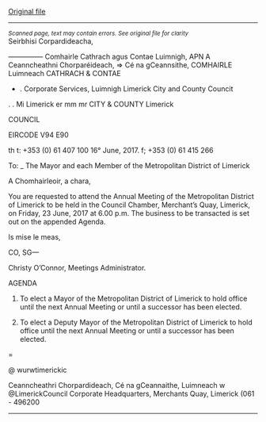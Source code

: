 [Original file](https://www.limerick.ie/sites/default/files/media/documents/2017-06/Agenda%20Annual%20Meeting%20of%20Metropolitan%20District%2023rd%20June%202017.pdf)

---
*<small>Scanned page, text may contain errors. See original file for clarity</small>*  
Seirbhisi Corpardideacha,

————— Comhairle Cathrach agus Contae Luimnigh,
APN A Ceanncheathni Chorparéideach,
=> Cé na gCeannsithe,
COMHAIRLE Luimneach
CATHRACH & CONTAE

- . Corporate Services,
Luimnigh Limerick City and County Councit

. . Mi
Limerick er mm mr
CITY & COUNTY Limerick

COUNCIL

EIRCODE V94 E90

th t: +353 (0) 61 407 100
16° June, 2017. f; +353 (0) 61 415 266

To: _ The Mayor and each Member of the Metropolitan District of Limerick

A Chomhairleoir, a chara,

You are requested to attend the Annual Meeting of the Metropolitan District of Limerick to be
held in the Council Chamber, Merchant’s Quay, Limerick, on Friday, 23 June, 2017 at 6.00 p.m.
The business to be transacted is set out on the appended Agenda.

Is mise le meas,

CO, SG—

Christy O’Connor,
Meetings Administrator.

AGENDA

1. To elect a Mayor of the Metropolitan District of Limerick to hold office until the next
Annual Meeting or until a successor has been elected.

2. To elect a Deputy Mayor of the Metropolitan District of Limerick to hold office until the
next Annual Meeting or until a successor has been elected.

=

@ wurwtimerickic

Ceanncheathri Chorpardideach, Cé na gCeannaithe, Luimneach w @LimerickCouncil
Corporate Headquarters, Merchants Quay, Limerick (061 - 496200


---
